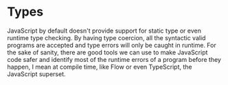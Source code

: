 # Types

JavaScript by default doesn't provide support for static type or even runtime type checking. By having type coercion, all the syntactic valid programs are accepted and type errors will only be caught in runtime. For the sake of sanity, there are good tools we can use to make JavaScript code safer and identify most of the runtime errors of a program before they happen, I mean at compile time, like Flow or even TypeScript, the JavaScript superset.



